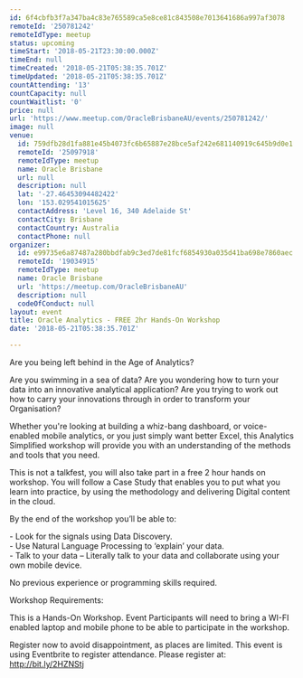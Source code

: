 ```yaml
---
id: 6f4cbfb3f7a347ba4c83e765589ca5e8ce81c843508e7013641686a997af3078
remoteId: '250781242'
remoteIdType: meetup
status: upcoming
timeStart: '2018-05-21T23:30:00.000Z'
timeEnd: null
timeCreated: '2018-05-21T05:38:35.701Z'
timeUpdated: '2018-05-21T05:38:35.701Z'
countAttending: '13'
countCapacity: null
countWaitlist: '0'
price: null
url: 'https://www.meetup.com/OracleBrisbaneAU/events/250781242/'
image: null
venue:
  id: 759dfb28d1fa881e45b4073fc6b65887e28bce5af242e681140919c645b9d0e1
  remoteId: '25097918'
  remoteIdType: meetup
  name: Oracle Brisbane
  url: null
  description: null
  lat: '-27.46453094482422'
  lon: '153.029541015625'
  contactAddress: 'Level 16, 340 Adelaide St'
  contactCity: Brisbane
  contactCountry: Australia
  contactPhone: null
organizer:
  id: e99735e6a87487a280bbdfab9c3ed7de81fcf6854930a035d41ba698e7860aec
  remoteId: '19034915'
  remoteIdType: meetup
  name: Oracle Brisbane
  url: 'https://meetup.com/OracleBrisbaneAU'
  description: null
  codeOfConduct: null
layout: event
title: Oracle Analytics - FREE 2hr Hands-On Workshop
date: '2018-05-21T05:38:35.701Z'

---
```

<p>Are you being left behind in the Age of Analytics?</p> <p>Are you swimming in a sea of data? Are you wondering how to turn your data into an innovative analytical application? Are you trying to work out how to carry your innovations through in order to transform your Organisation?</p> <p>Whether you're looking at building a whiz-bang dashboard, or voice-enabled mobile analytics, or you just simply want better Excel, this Analytics Simplified workshop will provide you with an understanding of the methods and tools that you need.</p> <p>This is not a talkfest, you will also take part in a free 2 hour hands on workshop. You will follow a Case Study that enables you to put what you learn into practice, by using the methodology and delivering Digital content in the cloud.</p> <p>By the end of the workshop you’ll be able to:</p> <p>- Look for the signals using Data Discovery.<br/>- Use Natural Language Processing to ‘explain’ your data.<br/>- Talk to your data – Literally talk to your data and collaborate using your own mobile device.</p> <p>No previous experience or programming skills required.</p> <p>Workshop Requirements:</p> <p>This is a Hands-On Workshop. Event Participants will need to bring a WI-FI enabled laptop and mobile phone to be able to participate in the workshop.</p> <p>Register now to avoid disappointment, as places are limited. This event is using Eventbrite to register attendance. Please register at: <a href="http://bit.ly/2HZNStj" class="linkified">http://bit.ly/2HZNStj</a></p>
